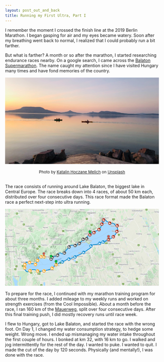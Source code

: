 ```yaml
---
layout: post_out_and_back
title: Running my First Ultra, Part I
---
```


I remember the moment I crossed the finish line at the 2019 Berlin Marathon. I began gasping for air and my eyes became watery. Soon after my breathing went back to normal, I realized that I could probably run a bit farther.   

But what is farther? A month or so after the marathon, I started researching endurance races nearby.  On a google search, I came across the [Balaton Supermarathon](https://balatonsupermarathon.runinbudapest.com/13th-lake-balaton-supermarathon/). The name caught my attention since I have visited Hungary many times and have fond memories of the country.  

![](/asset/picture/2020-10-27-first-ultra-1-img02.jpg)

<font size="-1"><center><span>Photo by <a href="https://unsplash.com/@hoczika?utm_source=unsplash&amp;utm_medium=referral&amp;utm_content=creditCopyText">Katalin Hoczane Melich</a> on <a href="https://unsplash.com/s/photos/balaton?utm_source=unsplash&amp;utm_medium=referral&amp;utm_content=creditCopyText">Unsplash</a></span></center></font>
<br>
 
The race consists of running around Lake Balaton, the biggest lake in Central Europe. The race breaks down into 4 races, of about 50 km each, distributed over four consecutive days. This race format made the Balaton race a perfect next-step into ultra running.  

![](/asset/screenshot/2020-10-27-first-ultra-1-img01.png)

To prepare for the race, I continued with my marathon training program for about three months. I added mileage to my weekly runs and worked on strength exercises (from the Cool Impossible). About a month before the race, I ran 160 km of the [Mauerweg](https://www.komoot.com/tour/78555721), split over four consecutive days. After this final training push, I did mostly recovery runs until race week.   

I flew to Hungary, got to Lake Balaton, and started the race with the wrong foot. On Day 1, I changed my water consumption strategy, to hedge some weight. Wrong move. I ended up mismanaging my water intake throughout the first couple of hours. I bonked at km 32, with 16 km to go. I walked and jog intermittently for the rest of the day. I wanted to puke. I wanted to quit. I made the cut of the day by 120 seconds.  Physically (and mentally!), I was done with the race. 

 